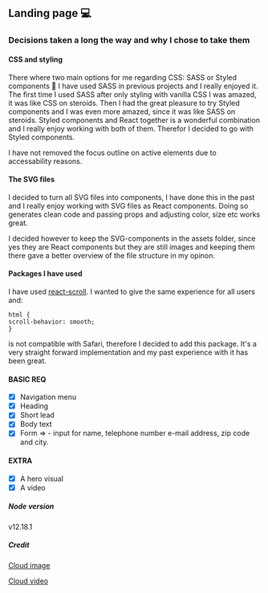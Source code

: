 ## Landing page 💻

### Decisions taken a long the way and why I chose to take them

#### CSS and styling

There where two main options for me regarding CSS: SASS or Styled components 💅 I have used SASS in previous projects and I really enjoyed it. The first time I used SASS after only styling with vanilla CSS I was amazed, it was like CSS on steroids. Then I had the great pleasure to try Styled components and I was even more amazed, since it was like SASS on steroids. Styled components and React together is a wonderful combination and I really enjoy working with both of them. Therefor I decided to go with Styled components.

I have not removed the focus outline on active elements due to accessability reasons.

#### The SVG files

I decided to turn all SVG files into components, I have done this in the past and I really enjoy working with SVG files as React components. Doing so generates clean code and passing props and adjusting color, size etc works great.

I decided however to keep the SVG-components in the assets folder, since yes they are React components but they are still images and keeping them there gave a better overview of the file structure in my opinon.

#### Packages I have used

I have used [react-scroll](https://www.npmjs.com/package/react-scroll). I wanted to give the same experience for all users and:

```
html {
scroll-behavior: smooth;
}

```

is not compatible with Safari, therefore I decided to add this package. It's a very straight forward implementation and my past experience with it has been great.

#### BASIC REQ

- [x] Navigation menu
- [x] Heading
- [x] Short lead
- [x] Body text
- [x] Form => - input for name, telephone number e-mail address, zip code and city.

#### EXTRA

- [x] A hero visual
- [x] A video

##### Node version

v12.18.1

##### Credit

[Cloud image](https://unsplash.com/photos/3Eqc3Ph4oRg)

[Cloud video](https://www.pexels.com/video/time-lapse-of-cumulus-clouds-856171/)
